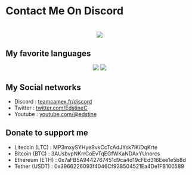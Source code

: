 
# Contact Me On Discord

<h1 align="center">
  <img src="https://widgets.vendicated.dev/user?id=1024263264097546340&theme=dark&banner=false&discord-icon=true">
</h1>


## My favorite languages

<p align="center">
	<img src="https://img.shields.io/badge/CSHARP-2CCC00?style=for-the-badge&logo=csharp&logoColor=FFFFFF">
	<img src="https://img.shields.io/badge/python-3670A0?style=for-the-badge&logo=python&logoColor=ffdd54">
</p>

## My Social networks

- Discord : [teamcamex.fr/discord](https://teamcamex.fr/discord)
- Twitter : [twitter.com/EdstineC](https://twitter.com/EdstineC)
- Youtube : [youtube.com/@edstine](https://www.youtube.com/@edstine)

## Donate to support me

- Litecoin (LTC) : MP3mxySYHye9vkCcTcAdJYsk7iKiDqKrte
- Bitcoin (BTC) : 3AUsbvpNKrrCoEvTqEGfWKaNDAxYUnorcs
- Ethereum (ETH) : 0x7aFB5A9442767451d9ca4d19cFEd316Eee1e5b8d
- Tether (USDT) : 0x3966226093f4046Cf938504521Ea4De1FB100589
